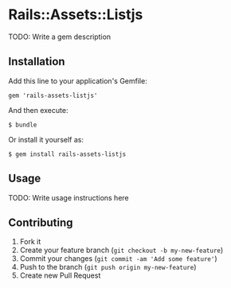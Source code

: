 # Rails::Assets::Listjs

TODO: Write a gem description

## Installation

Add this line to your application's Gemfile:

    gem 'rails-assets-listjs'

And then execute:

    $ bundle

Or install it yourself as:

    $ gem install rails-assets-listjs

## Usage

TODO: Write usage instructions here

## Contributing

1. Fork it
2. Create your feature branch (`git checkout -b my-new-feature`)
3. Commit your changes (`git commit -am 'Add some feature'`)
4. Push to the branch (`git push origin my-new-feature`)
5. Create new Pull Request
